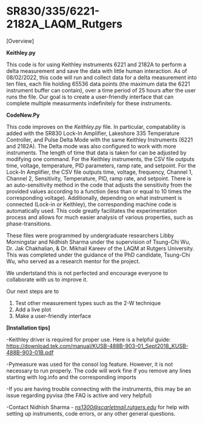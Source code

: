 # SR830/335/6221-2182A_LAQM_Rutgers

[Overview] 

**Keithley.py**

This code is for using Keithley instruments 6221 and 2182A to perform a delta measurement and save the data with little human interaction. As of 08/02/2022, this code will run and collect data for a delta measurement into ten files, each file holding 65536 data points (the maximum data the 6221 instrument buffer can contain), over a time period of 25 hours after the user runs the file. Our goal is to create a user-friendly interface that can complete multiple measurments indefinitely for these instruments. 

**CodeNew.Py**

This code improves on the *Keithley.py* file. In particular, compatability is added with the SR830 Lock-In Amplifier, Lakeshore 335 Temperature Controller, and Pulse Delta Mode with the same Keithley Instruments (6221 and 2182A). The Delta mode was also configured to work with more instruments. The length of time that data is taken for can be adjusted by modifying one command. For the Keithley instruments, the CSV file outputs time, voltage, temperature, PID parameters, ramp rate, and setpoint. For the Lock-In Amplifier, the CSV file outputs time, voltage, frequency, Channel 1, Channel 2, Sensitivity, Temperature, PID, ramp rate, and setpoint. There is an auto-sensitivity method in the code that adjusts the sensitivity from the provided values according to a function (less than or equal to 10 times the corresponding voltage). Additionally, depending on what instrument is connected (Lock-in or Keithley), the corresponding machine code is automatically used. This code greatly facilitates the experimentation process and allows for much easier analysis of various properties, such as phase-transitions.

These files were programmed by undergraduate researchers Libby Morningstar and Nidhish Sharma under the supervision of Tsung-Chi Wu, Dr. Jak Chakhalian, & Dr. Mikhail Kareev of the LAQM at Rutgers University. This was completed under the guidance of the PhD candidate, Tsung-Chi Wu, who served as a research mentor for the project.

We undertstand this is not perfected and encourage everyone to collaborate with us to improve it.

Our next steps are to
1. Test other measurement types such as the 2-W technique
2. Add a live plot
3. Make a user-friendly interface

**[Installation tips]**

-Keithley driver is required for proper use. Here is a helpful guide: https://download.tek.com/manual/KUSB-488B-903-01_Sept2018_KUSB-488B-903-01B.pdf

-Pymeasure was used for the consol log feature. However, it is not necessary to run properly. The code will work fine if you remove any lines starting with log.info and the corresponding imports

-If you are having trouble connecting with the instruments, this may be an issue regarding pyvisa (the FAQ is active and very helpful)

-Contact Nidhish Sharma - *ns1300@scarletmail.rutgers.edu* for help with setting up instruments, code errors, or any other general questions. 
